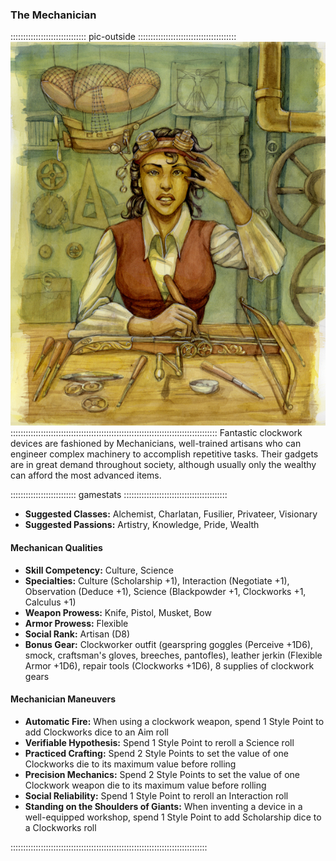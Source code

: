 ### The Mechanician 

:::::::::::::::::::::::::::::: pic-outside :::::::::::::::::::::::::::::::::::::::
![A Mechanician in her workshop, by Sarah Otterstaetter](assets/Scenes/Medium/mechanician.jpg "A Mechanician in her Workshop, by Sarah Otterstaetter")
::::::::::::::::::::::::::::::::::::::::::::::::::::::::::::::::::::::::::::::::::
Fantastic clockwork devices are fashioned by Mechanicians, well-trained
artisans who can engineer complex machinery to accomplish repetitive
tasks. Their gadgets are in great demand throughout society, although
usually only the wealthy can afford the most advanced items.

:::::::::::::::::::::::::: gamestats :::::::::::::::::::::::::::::::::::::::::
- **Suggested Classes:** Alchemist, Charlatan, Fusilier, Privateer, Visionary
- **Suggested Passions:** Artistry, Knowledge, Pride, Wealth 

#### Mechanican Qualities 

- **Skill Competency:** Culture, Science
- **Specialties:** Culture (Scholarship +1), Interaction (Negotiate +1), Observation (Deduce +1), Science (Blackpowder +1, Clockworks +1, Calculus +1)
- **Weapon Prowess:** Knife, Pistol, Musket, Bow
- **Armor Prowess:** Flexible
- **Social Rank:** Artisan (D8)
- **Bonus Gear:** Clockworker outfit (gearspring goggles (Perceive +1D6),
  smock, craftsman's gloves, breeches, pantofles), leather jerkin
  (Flexible Armor +1D6), repair tools (Clockworks +1D6), 8 supplies of clockwork gears

#### Mechanician Maneuvers

- **Automatic Fire:** When using a clockwork weapon, spend 1 Style Point to add Clockworks dice to an Aim roll
- **Verifiable Hypothesis:** Spend 1 Style Point to reroll a Science roll
- **Practiced Crafting:** Spend 2 Style Points to set the value of one Clockworks die to its maximum value before rolling
- **Precision Mechanics:** Spend 2 Style Points to set the value of one Clockwork weapon die to its maximum value before rolling
- **Social Reliability:** Spend 1 Style Point to reroll an Interaction roll
- **Standing on the Shoulders of Giants:** When inventing a device in a well-equipped workshop, spend 1 Style Point to add Scholarship dice to a Clockworks roll

::::::::::::::::::::::::::::::::::::::::::::::::::::::::::::::::::::::::::::::
